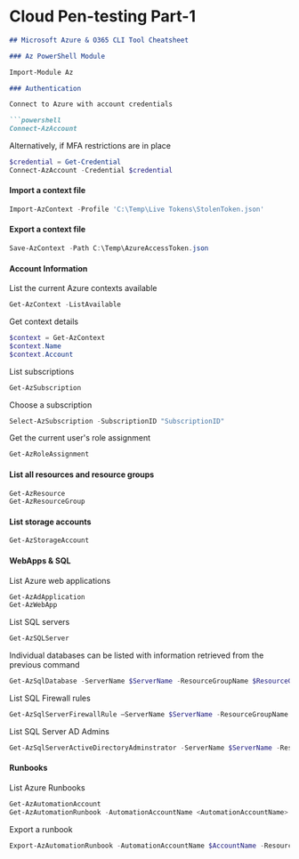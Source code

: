 # Cloud Pen-testing Part-1

````markdown
## Microsoft Azure & O365 CLI Tool Cheatsheet

### Az PowerShell Module

Import-Module Az

### Authentication

Connect to Azure with account credentials

```powershell
Connect-AzAccount
````

Alternatively, if MFA restrictions are in place

```powershell
$credential = Get-Credential
Connect-AzAccount -Credential $credential
```

#### Import a context file

```powershell
Import-AzContext -Profile 'C:\Temp\Live Tokens\StolenToken.json'
```

#### Export a context file

```powershell
Save-AzContext -Path C:\Temp\AzureAccessToken.json
```

#### Account Information

List the current Azure contexts available

```powershell
Get-AzContext -ListAvailable
```

Get context details

```powershell
$context = Get-AzContext
$context.Name
$context.Account
```

List subscriptions

```powershell
Get-AzSubscription
```

Choose a subscription

```powershell
Select-AzSubscription -SubscriptionID "SubscriptionID"
```

Get the current user's role assignment

```powershell
Get-AzRoleAssignment
```

#### List all resources and resource groups

```powershell
Get-AzResource
Get-AzResourceGroup
```

#### List storage accounts

```powershell
Get-AzStorageAccount
```

#### WebApps & SQL

List Azure web applications

```powershell
Get-AzAdApplication
Get-AzWebApp
```

List SQL servers

```powershell
Get-AzSQLServer
```

Individual databases can be listed with information retrieved from the previous command

```powershell
Get-AzSqlDatabase -ServerName $ServerName -ResourceGroupName $ResourceGroupName
```

List SQL Firewall rules

```powershell
Get-AzSqlServerFirewallRule –ServerName $ServerName -ResourceGroupName $ResourceGroupName
```

List SQL Server AD Admins

```powershell
Get-AzSqlServerActiveDirectoryAdminstrator -ServerName $ServerName -ResourceGroupName $ResourceGroupName
```

#### Runbooks

List Azure Runbooks

```powershell
Get-AzAutomationAccount
Get-AzAutomationRunbook -AutomationAccountName <AutomationAccountName> -ResourceGroupName <ResourceGroupName>
```

Export a runbook

```powershell
Export-AzAutomationRunbook -AutomationAccountName $AccountName -ResourceGroupName $ResourceGroupName -Name $RunbookName -OutputFolder .\Desktop\
```

